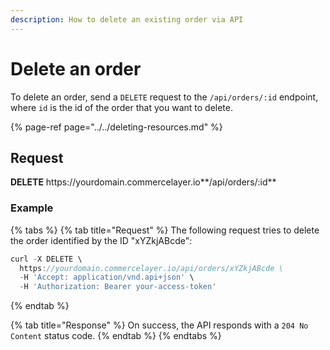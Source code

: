 ```yaml
---
description: How to delete an existing order via API
---
```


# Delete an order

To delete an order, send a `DELETE` request to the `/api/orders/:id` endpoint, where `id` is the id of the order that you want to delete.

{% page-ref page="../../deleting-resources.md" %}

## Request

**DELETE** https://<i></i>yourdomain.commercelayer.io**/api/orders/:id**

### Example

{% tabs %}
{% tab title="Request" %}
The following request tries to delete the order identified by the ID "xYZkjABcde":

```javascript
curl -X DELETE \
  https://yourdomain.commercelayer.io/api/orders/xYZkjABcde \
  -H 'Accept: application/vnd.api+json' \
  -H 'Authorization: Bearer your-access-token'
```
{% endtab %}

{% tab title="Response" %}
On success, the API responds with a `204 No Content` status code.
{% endtab %}
{% endtabs %}
